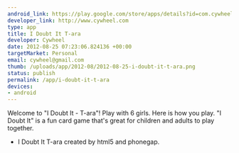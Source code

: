 ```yaml
--- 
android_link: https://play.google.com/store/apps/details?id=com.cywheel.IDoubtIt_en&feature=search_result
developer_link: http://www.cywheel.com
type: app
title: I Doubt It T-ara
developer: Cywheel
date: 2012-08-25 07:23:06.824136 +00:00
targetMarket: Personal
email: cywheel@gmail.com
thumb: /uploads/app/2012-08/2012-08-25-i-doubt-it-t-ara.png
status: publish
permalink: /app/i-doubt-it-t-ara
devices: 
- android
---
```


Welcome to "I Doubt It - T-ara"! Play with 6 girls. Here is how you play.
"I Doubt It" is a fun card game that's great for children and adults to play together.

* I Doubt It T-ara created by html5 and phonegap.
